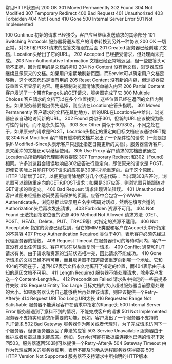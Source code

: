 常见HTTP状态码
    200 OK
    301 Moved Permanently
    302 Found
    304 Not Modified
    307 Temporary Redirect
    400 Bad Request
    401 Unauthorized
    403 Forbidden
    404 Not Found
    410 Gone
    500 Internal Server Error
    501 Not Implemented

100 Continue
  初始的请求已经接受，客户应当继续发送请求的其余部分
101 Switching Protocols
  服务器将遵从客户的请求转换到另外一种协议
200 OK
  一切正常，对GET和POST请求的应答文档跟在后面
201 Created
  服务器已经创建了文档，Location头给出了它的URL。
202 Accepted
  已经接受请求，但处理尚未完成。
203 Non-Authoritative Information
  文档已经正常地返回，但一些应答头可能不正确，因为使用的是文档的拷贝
204 No Content
  没有新文档，浏览器应该继续显示原来的文档。如果用户定期地刷新页面，而Servlet可以确定用户文档足够新，这个状态代码是很有用的
205 Reset Content
  没有新的内容，但浏览器应该重置它所显示的内容。用来强制浏览器清除表单输入内容
206 Partial Content
  客户发送了一个带有Range头的GET请求，服务器完成了它
300 Multiple Choices
  客户请求的文档可以在多个位置找到，这些位置已经在返回的文档内列出。如果服务器要提出优先选择，则应该在Location应答头指明。
301 Moved Permanently
  客户请求的文档在其他地方，新的URL在Location头中给出，浏览器应该自动地访问新的URL。
302 Found
  类似于301，但新的URL应该被视为临时性的替代，而不是永久性的。
303 See Other
  类似于301/302，不同之处在于，如果原来的请求是POST，Location头指定的重定向目标文档应该通过GET提取
304 Not Modified
  客户端有缓冲的文档并发出了一个条件性的请求（一般是提供If-Modified-Since头表示客户只想比指定日期更新的文档）。服务器告诉客户，原来缓冲的文档还可以继续使用。
305 Use Proxy
  客户请求的文档应该通过Location头所指明的代理服务器提取
307 Temporary Redirect
  和302（Found）相同。许多浏览器会错误地响应302应答进行重定向，即使原来的请求是 POST，即使它实际上只能在POST请求的应答是303时才能重定向。由于这个原因，HTTP 1.1新增了307，以便更加清除地区分几个状态代码： 当出现303应答时，浏览器可以跟随重定向的GET和POST请求；如果是307应答，则浏览器只能跟随对GET请求的重定向。
400 Bad Request
  请求出现语法错误。
401 Unauthorized
  客户试图未经授权访问受密码保护的页面。应答中会包含一个WWW-Authenticate头，浏览器据此显示用户名字/密码对话框，然后在填写合适的Authorization头后再次发出请求。
403 Forbidden
  资源不可用。
404 Not Found
  无法找到指定位置的资源
405 Method Not Allowed
  请求方法（GET、POST、HEAD、Delete、PUT、TRACE等）对指定的资源不适用。
406 Not Acceptable
  指定的资源已经找到，但它的MIME类型和客户在Accpet头中所指定的不兼容
407 Proxy Authentication Required
  类似于401，表示客户必须先经过代理服务器的授权。
408 Request Timeout
  在服务器许可的等待时间内，客户一直没有发出任何请求。客户可以在以后重复同一请求。
409 Conflict
  通常和PUT请求有关。由于请求和资源的当前状态相冲突，因此请求不能成功。
410 Gone
  所请求的文档已经不再可用，而且服务器不知道应该重定向到哪一个地址。它和404的不同在于，返回407表示文档永久地离开了指定的位置，而404表示由于未知的原因文档不可用。
411 Length Required
  服务器不能处理请求，除非客户发送一个Content-Length头。
412 Precondition Failed
  请求头中指定的一些前提条件失败
413 Request Entity Too Large
  目标文档的大小超过服务器当前愿意处理的大小。如果服务器认为自己能够稍后再处理该请求，则应该提供一个Retry-After头
414 Request URI Too Long
  URI太长
416 Requested Range Not Satisfiable
  服务器不能满足客户在请求中指定的Range头
500 Internal Server Error
  服务器遇到了意料不到的情况，不能完成客户的请求
501 Not Implemented
  服务器不支持实现请求所需要的功能。例如，客户发出了一个服务器不支持的PUT请求
502 Bad Gateway
  服务器作为网关或者代理时，为了完成请求访问下一个服务器，但该服务器返回了非法的应答
503 Service Unavailable
  服务器由于维护或者负载过重未能应答。例如，Servlet可能在数据库连接池已满的情况下返回503。服务器返回503时可以提供一个Retry-After头
504 Gateway Timeout
  由作为代理或网关的服务器使用，表示不能及时地从远程服务器获得应答
505 HTTP Version Not Supported
  服务器不支持请求中所指明的HTTP版本